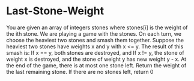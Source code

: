 # Last-Stone-Weight
You are given an array of integers stones where stones[i] is the weight of the ith stone.  We are playing a game with the stones. On each turn, we choose the heaviest two stones and smash them together. Suppose the heaviest two stones have weights x and y with x &lt;= y. The result of this smash is:  If x == y, both stones are destroyed, and If x != y, the stone of weight x is destroyed, and the stone of weight y has new weight y - x. At the end of the game, there is at most one stone left.  Return the weight of the last remaining stone. If there are no stones left, return 0
